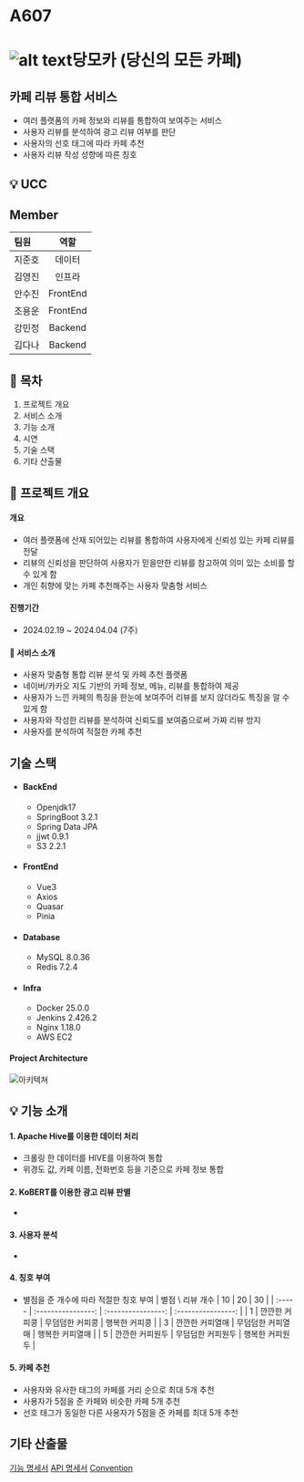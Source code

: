 # A607


# ![alt text](DMC.png)당모카 (당신의 모든 카페)

## 카페 리뷰 통합 서비스

- 여러 플랫폼의 카페 정보와 리뷰를 통합하여 보여주는 서비스
- 사용자 리뷰를 분석하여 광고 리뷰 여부를 판단
- 사용자의 선호 태그에 따라 카페 추천
- 사용자 리뷰 작성 성향에 따른 칭호

## 💡 UCC


## Member

| 팀원   |      역할       |
| :----- | :----------------: | 
| 지준호 | 데이터 |
| 김영진 | 인프라 |  
| 안수진 | FrontEnd | 
| 조용운 | FrontEnd | 
| 강민정 | Backend |  
| 김다나 | Backend | 

## 🚩 목차
1. 프로젝트 개요
2. 서비스 소개
3. 기능 소개
4. 시연
5. 기술 스택
6. 기타 산출물


## 📑 프로젝트 개요
#### 개요
 - 여러 플랫폼에 산재 되어있는 리뷰를 통합하여 사용자에게 신뢰성 있는 카페 리뷰를 전달
 - 리뷰의 신뢰성을 판단하여 사용자가 믿을만한 리뷰를 참고하여 의미 있는 소비를 할 수 있게 함
 - 개인 취향에 맞는 카페 추천해주는 사용자 맞춤형 서비스

#### 진행기간 
 - 2024.02.19 ~ 2024.04.04 (7주)

#### 🧮 서비스 소개
- 사용자 맞춤형 통합 리뷰 분석 및 카페 추천 플랫폼
- 네이버/카카오 지도 기반의 카페 정보, 메뉴, 리뷰를 통합하여 제공
- 사용자가 느낀 카페의 특징을 한눈에 보여주어 리뷰를 보지 않더라도 특징을 알 수 있게 함
- 사용자와 작성한 리뷰를 분석하여 신뢰도를 보여줌으로써 가짜 리뷰 방지
- 사용자를 분석하여 적절한 카페 추천

 ## 기술 스택

- ####  BackEnd
  - Openjdk17
  - SpringBoot 3.2.1
  - Spring Data JPA
  - jjwt 0.9.1
  - S3 2.2.1

- ####  FrontEnd
  - Vue3
  - Axios
  - Quasar
  - Pinia

- ####  Database
  - MySQL 8.0.36
  - Redis 7.2.4

- ####  Infra
  - Docker 25.0.0
  - Jenkins 2.426.2
  - Nginx 1.18.0
  - AWS EC2

####  Project Architecture

![아키텍쳐](./documents/architecture/아키텍쳐.png)


## 💡 기능 소개
####  1. Apache Hive를 이용한 데이터 처리
- 크롤링 한 데이터를 HIVE를 이용하여 통합
- 위경도 값, 카페 이름, 전화번호 등을 기준으로 카페 정보 통합

####  2. KoBERT를 이용한 광고 리뷰 판별
- ~~~~~

####  3. 사용자 분석
- 

####  4. 칭호 부여
- 별점을 준 개수에 따라 적절한 칭호 부여
| 별점 \ 리뷰 개수 | 10 | 20 | 30 |
| :----- | :----------------: | :----------------: | :----------------: | 
| 1 | 깐깐한 커피콩 | 무덤덤한 커피콩 | 행복한 커피콩 |
| 3 | 깐깐한 커피열매 | 무덤덤한 커피열매 | 행복한 커피열매 |
| 5 | 깐깐한 커피원두 | 무덤덤한 커피원두 | 행복한 커피원두 |


####  5. 카페 추천
- 사용자와 유사한 태그의 카페를 거리 순으로 최대 5개 추천
- 사용자가 5점을 준 카페와 비슷한 카페 5개 추천
- 선호 태그가 동일한 다른 사용자가 5점을 준 카페를 최대 5개 추천

## 기타 산출물
[기능 명세서](https://glaze-torta-a5b.notion.site/e69f07c5d5c94f8cafab8b5e6bc19492?pvs=74)
[API 명세서](https://glaze-torta-a5b.notion.site/API-05d4a20859d345bbb799a390e315ecc5)
[Convention](https://glaze-torta-a5b.notion.site/5cc47c3b9af341bea2659afb576e3202)
